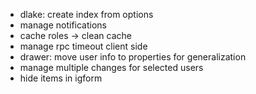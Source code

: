 - dlake: create index from options
- manage notifications
- cache roles -> clean cache
- manage rpc timeout client side
- drawer: move user info to properties for generalization
- manage multiple changes for selected users
- hide items in igform
